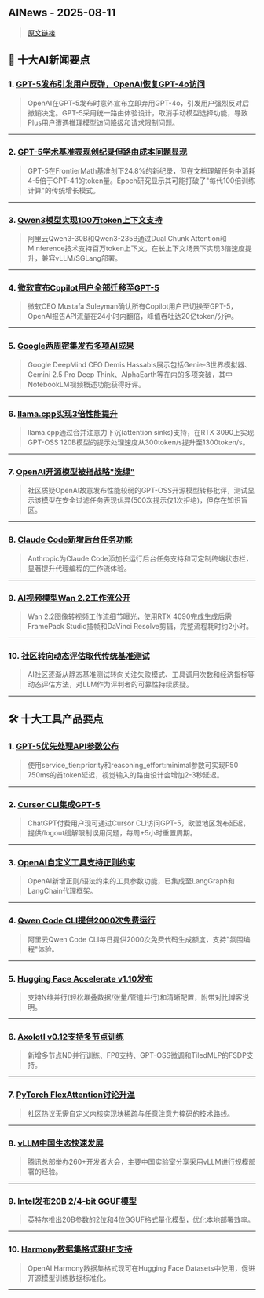 ## AINews - 2025-08-11

> [原文链接](https://news.smol.ai/issues/25-08-08-not-much/)

## 📰 十大AI新闻要点

### 1. [GPT-5发布引发用户反弹，OpenAI恢复GPT-4o访问](https://news.ycombinator.com/item?id=44839842)
> OpenAI在GPT-5发布时意外宣布立即弃用GPT-4o，引发用户强烈反对后撤销决定。GPT-5采用统一路由体验设计，取消手动模型选择功能，导致Plus用户遭遇推理模型访问降级和请求限制问题。

---

### 2. [GPT-5学术基准表现创纪录但路由成本问题显现](https://twitter.com/EpochAIResearch/status/1953615906535313664)
> GPT-5在FrontierMath基准创下24.8%的新纪录，但在文档理解任务中消耗4-5倍于GPT-4.1的token量。Epoch研究显示其可能打破了"每代100倍训练计算"的传统增长模式。

---

### 3. [Qwen3模型实现100万token上下文支持](https://twitter.com/Alibaba_Qwen/status/1953760230141309354)
> 阿里云Qwen3-30B和Qwen3-235B通过Dual Chunk Attention和MInference技术支持百万token上下文，在长上下文场景下实现3倍速度提升，兼容vLLM/SGLang部署。

---

### 4. [微软宣布Copilot用户全部迁移至GPT-5](https://twitter.com/mustafasuleyman/status/1953608045533204690)
> 微软CEO Mustafa Suleyman确认所有Copilot用户已切换至GPT-5，OpenAI报告API流量在24小时内翻倍，峰值吞吐达20亿token/分钟。

---

### 5. [Google两周密集发布多项AI成果](https://twitter.com/demishassabis/status/1953887339094143156)
> Google DeepMind CEO Demis Hassabis展示包括Genie-3世界模拟器、Gemini 2.5 Pro Deep Think、AlphaEarth等在内的多项突破，其中NotebookLM视频概述功能获得好评。

---

### 6. [llama.cpp实现3倍性能提升](https://github.com/ggml-org/llama.cpp/pull/15157)
> llama.cpp通过合并注意力下沉(attention sinks)支持，在RTX 3090上实现GPT-OSS 120B模型的提示处理速度从300token/s提升至1300token/s。

---

### 7. [OpenAI开源模型被指战略"洗绿"](https://www.reddit.com/r/LocalLLaMA/comments/1mkcwiv/openai_open_washing/)
> 社区质疑OpenAI故意发布性能较弱的GPT-OSS开源模型转移批评，测试显示该模型在安全过滤任务表现优异(500次提示仅1次拒绝)，但存在知识盲区。

---

### 8. [Claude Code新增后台任务功能](https://twitter.com/_catwu/status/1953926541370630538)
> Anthropic为Claude Code添加长运行后台任务支持和可定制终端状态栏，显著提升代理编程的工作流体验。

---

### 9. [AI视频模型Wan 2.2工作流公开](https://github.com/AI-PET42/WanWorkflows/blob/main/Wan2.2-I2V-Workflow-080630.json)
> Wan 2.2图像转视频工作流细节曝光，使用RTX 4090完成生成后需FramePack Studio插帧和DaVinci Resolve剪辑，完整流程耗时约2小时。

---

### 10. [社区转向动态评估取代传统基准测试](https://twitter.com/nrehiew_/status/1953657627294224732)
> AI社区逐渐从静态基准测试转向关注失败模式、工具调用次数和经济指标等动态评估方法，对LLM作为评判者的可靠性持续质疑。

---

## 🛠️ 十大工具产品要点

### 1. [GPT-5优先处理API参数公布](https://twitter.com/kwindla/status/1953868672470331423)
> 使用service_tier:priority和reasoning_effort:minimal参数可实现P50 750ms的首token延迟，视觉输入的路由设计会增加2-3秒延迟。

---

### 2. [Cursor CLI集成GPT-5](https://twitter.com/embirico/status/1953590991870697896)
> ChatGPT付费用户现可通过Cursor CLI访问GPT-5，欧盟地区发布延迟，提供/logout缓解限制误用问题，每周+5小时重置周期。

---

### 3. [OpenAI自定义工具支持正则约束](https://twitter.com/sydneyrunkle/status/1953881101602038035)
> OpenAI新增正则/语法约束的工具参数功能，已集成至LangGraph和LangChain代理框架。

---

### 4. [Qwen Code CLI提供2000次免费运行](https://twitter.com/Alibaba_Qwen/status/1953835877555151134)
> 阿里云Qwen Code CLI每日提供2000次免费代码生成额度，支持"氛围编程"体验。

---

### 5. [Hugging Face Accelerate v1.10发布](https://twitter.com/m_sirovatka/status/1953800134598569987)
> 支持N维并行(轻松堆叠数据/张量/管道并行)和清晰配置，附带对比博客说明。

---

### 6. [Axolotl v0.12支持多节点训练](https://twitter.com/axolotl_ai/status/1953845149391630472)
> 新增多节点ND并行训练、FP8支持、GPT-OSS微调和TiledMLP的FSDP支持。

---

### 7. [PyTorch FlexAttention讨论升温](https://twitter.com/cHHillee/status/1953600887861211145)
> 社区热议无需自定义内核实现块稀疏与任意注意力掩码的技术路线。

---

### 8. [vLLM中国生态快速发展](https://twitter.com/PyTorch/status/1953607090670342359)
> 腾讯总部举办260+开发者大会，主要中国实验室分享采用vLLM进行规模部署的经验。

---

### 9. [Intel发布20B 2/4-bit GGUF模型](https://twitter.com/HaihaoShen/status/1953729639081554002)
> 英特尔推出20B参数的2位和4位GGUF格式量化模型，优化本地部署效率。

---

### 10. [Harmony数据集格式获HF支持](https://twitter.com/_lewtun/status/1953870411050959110)
> OpenAI Harmony数据集格式现可在Hugging Face Datasets中使用，促进开源模型训练数据标准化。

---